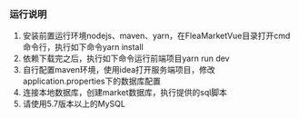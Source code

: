 ### 运行说明

1. 安装前置运行环境nodejs、maven、yarn，在FleaMarketVue目录打开cmd命令行，执行如下命令yarn install
2. 依赖下载完之后，执行如下命令运行前端项目yarn run dev
3. 自行配置maven环境，使用idea打开服务端项目，修改application.properties下的数据库配置
4. 连接本地数据库，创建market数据库，执行提供的sql脚本
5. 请使用5.7版本以上的MySQL

